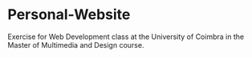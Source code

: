 # Personal-Website
Exercise for Web Development class at the University of Coimbra in the Master of Multimedia and Design course.
